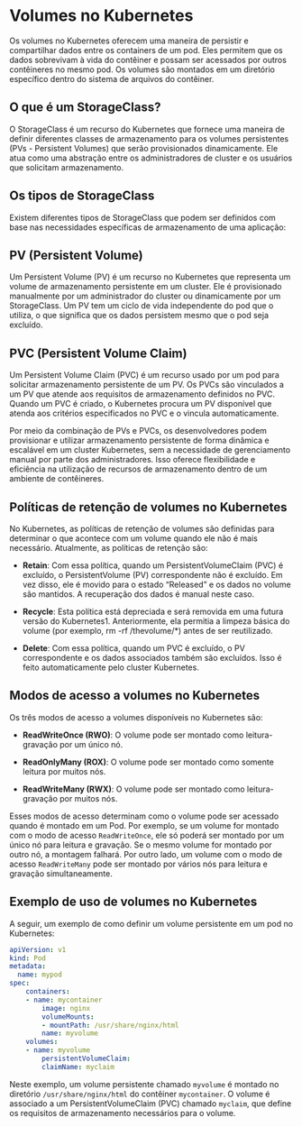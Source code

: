 # Volumes no Kubernetes

Os volumes no Kubernetes oferecem uma maneira de persistir e compartilhar dados entre os containers de um pod. Eles permitem que os dados sobrevivam à vida do contêiner e possam ser acessados por outros contêineres no mesmo pod. Os volumes são montados em um diretório específico dentro do sistema de arquivos do contêiner.

## O que é um StorageClass?

O StorageClass é um recurso do Kubernetes que fornece uma maneira de definir diferentes classes de armazenamento para os volumes persistentes (PVs - Persistent Volumes) que serão provisionados dinamicamente. Ele atua como uma abstração entre os administradores de cluster e os usuários que solicitam armazenamento.

## Os tipos de StorageClass

Existem diferentes tipos de StorageClass que podem ser definidos com base nas necessidades específicas de armazenamento de uma aplicação:

## PV (Persistent Volume)

Um Persistent Volume (PV) é um recurso no Kubernetes que representa um volume de armazenamento persistente em um cluster. Ele é provisionado manualmente por um administrador do cluster ou dinamicamente por um StorageClass. Um PV tem um ciclo de vida independente do pod que o utiliza, o que significa que os dados persistem mesmo que o pod seja excluído.

## PVC (Persistent Volume Claim)

Um Persistent Volume Claim (PVC) é um recurso usado por um pod para solicitar armazenamento persistente de um PV. Os PVCs são vinculados a um PV que atende aos requisitos de armazenamento definidos no PVC. Quando um PVC é criado, o Kubernetes procura um PV disponível que atenda aos critérios especificados no PVC e o vincula automaticamente.

Por meio da combinação de PVs e PVCs, os desenvolvedores podem provisionar e utilizar armazenamento persistente de forma dinâmica e escalável em um cluster Kubernetes, sem a necessidade de gerenciamento manual por parte dos administradores. Isso oferece flexibilidade e eficiência na utilização de recursos de armazenamento dentro de um ambiente de contêineres.

## Políticas de retenção de volumes no Kubernetes

No Kubernetes, as políticas de retenção de volumes são definidas para determinar o que acontece com um volume quando ele não é mais necessário. Atualmente, as políticas de retenção são:

- **Retain**: Com essa política, quando um PersistentVolumeClaim (PVC) é excluído, o PersistentVolume (PV) correspondente não é excluído. Em vez disso, ele é movido para o estado “Released” e os dados no volume são mantidos. A recuperação dos dados é manual neste caso.

- **Recycle**: Esta política está depreciada e será removida em uma futura versão do Kubernetes1. Anteriormente, ela permitia a limpeza básica do volume (por exemplo, rm -rf /thevolume/*) antes de ser reutilizado.

- **Delete**: Com essa política, quando um PVC é excluído, o PV correspondente e os dados associados também são excluídos. Isso é feito automaticamente pelo cluster Kubernetes.

## Modos de acesso a volumes no Kubernetes

Os três modos de acesso a volumes disponíveis no Kubernetes são:

- **ReadWriteOnce (RWO)**: O volume pode ser montado como leitura-gravação por um único nó.

- **ReadOnlyMany (ROX)**: O volume pode ser montado como somente leitura por muitos nós.

- **ReadWriteMany (RWX)**: O volume pode ser montado como leitura-gravação por muitos nós.

Esses modos de acesso determinam como o volume pode ser acessado quando é montado em um Pod. Por exemplo, se um volume for montado com o modo de acesso `ReadWriteOnce`, ele só poderá ser montado por um único nó para leitura e gravação. Se o mesmo volume for montado por outro nó, a montagem falhará. Por outro lado, um volume com o modo de acesso `ReadWriteMany` pode ser montado por vários nós para leitura e gravação simultaneamente.

## Exemplo de uso de volumes no Kubernetes

A seguir, um exemplo de como definir um volume persistente em um pod no Kubernetes:

```yaml
apiVersion: v1
kind: Pod
metadata:
  name: mypod
spec:
    containers:
    - name: mycontainer
        image: nginx
        volumeMounts:
        - mountPath: /usr/share/nginx/html
        name: myvolume
    volumes:
    - name: myvolume
        persistentVolumeClaim:
        claimName: myclaim
```

Neste exemplo, um volume persistente chamado `myvolume` é montado no diretório `/usr/share/nginx/html` do contêiner `mycontainer`. O volume é associado a um PersistentVolumeClaim (PVC) chamado `myclaim`, que define os requisitos de armazenamento necessários para o volume.
